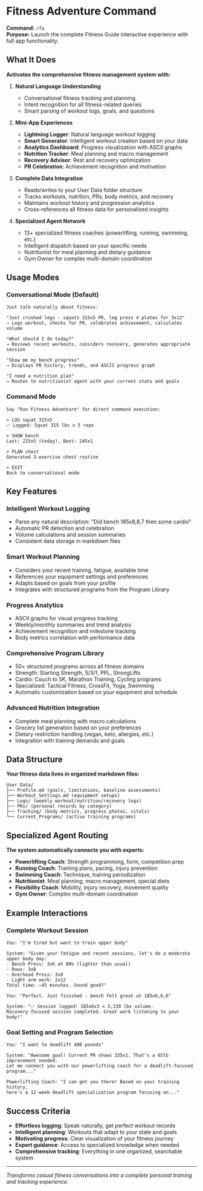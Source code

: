 # Fitness Adventure Command

**Command:** `/fa`  
**Purpose:** Launch the complete Fitness Guide interactive experience with full app functionality.

## What It Does

**Activates the comprehensive fitness management system with:**

1. **Natural Language Understanding**
   - Conversational fitness tracking and planning
   - Intent recognition for all fitness-related queries
   - Smart parsing of workout logs, goals, and questions

2. **Mini-App Experiences**
   - **Lightning Logger**: Natural language workout logging
   - **Smart Generator**: Intelligent workout creation based on your data
   - **Analytics Dashboard**: Progress visualization with ASCII graphs
   - **Nutrition Tracker**: Meal planning and macro management
   - **Recovery Advisor**: Rest and recovery optimization
   - **PR Celebration**: Achievement recognition and motivation

3. **Complete Data Integration**
   - Reads/writes to your User Data folder structure
   - Tracks workouts, nutrition, PRs, body metrics, and recovery
   - Maintains workout history and progression analytics
   - Cross-references all fitness data for personalized insights

4. **Specialized Agent Network**
   - 13+ specialized fitness coaches (powerlifting, running, swimming, etc.)
   - Intelligent dispatch based on your specific needs
   - Nutritionist for meal planning and dietary guidance
   - Gym Owner for complex multi-domain coordination

## Usage Modes

### Conversational Mode (Default)
```
Just talk naturally about fitness:

"Just crushed legs - squats 315x5 PR, leg press 4 plates for 3x12"
→ Logs workout, checks for PR, celebrates achievement, calculates volume

"What should I do today?"
→ Reviews recent workouts, considers recovery, generates appropriate session

"Show me my bench progress"
→ Displays PR history, trends, and ASCII progress graph

"I need a nutrition plan"
→ Routes to nutritionist agent with your current stats and goals
```

### Command Mode
```
Say "Run Fitness Adventure" for direct command execution:

> LOG squat 315x5
✅ Logged: Squat 315 lbs x 5 reps

> SHOW bench
Last: 225x5 (today), Best: 245x1

> PLAN chest
Generated 3-exercise chest routine

> EXIT
Back to conversational mode
```

## Key Features

### Intelligent Workout Logging
- Parse any natural description: "Did bench 185x8,8,7 then some cardio"
- Automatic PR detection and celebration
- Volume calculations and session summaries
- Consistent data storage in markdown files

### Smart Workout Planning
- Considers your recent training, fatigue, available time
- References your equipment settings and preferences
- Adapts based on goals from your profile
- Integrates with structured programs from the Program Library

### Progress Analytics
- ASCII graphs for visual progress tracking
- Weekly/monthly summaries and trend analysis
- Achievement recognition and milestone tracking
- Body metrics correlation with performance data

### Comprehensive Program Library
- 50+ structured programs across all fitness domains
- Strength: Starting Strength, 5/3/1, PPL, StrongLifts
- Cardio: Couch to 5K, Marathon Training, Cycling programs
- Specialized: Tactical Fitness, CrossFit, Yoga, Swimming
- Automatic customization based on your equipment and schedule

### Advanced Nutrition Integration
- Complete meal planning with macro calculations
- Grocery list generation based on your preferences
- Dietary restriction handling (vegan, keto, allergies, etc.)
- Integration with training demands and goals

## Data Structure

**Your fitness data lives in organized markdown files:**
```
User Data/
├── Profile.md (goals, limitations, baseline assessments)
├── Workout_Settings.md (equipment setups)
├── Logs/ (weekly workout/nutrition/recovery logs)
├── PRs/ (personal records by category)
├── Tracking/ (body metrics, progress photos, vitals)
└── Current_Programs/ (active training programs)
```

## Specialized Agent Routing

**The system automatically connects you with experts:**
- **Powerlifting Coach**: Strength programming, form, competition prep
- **Running Coach**: Training plans, pacing, injury prevention  
- **Swimming Coach**: Technique, training periodization
- **Nutritionist**: Meal planning, macro management, special diets
- **Flexibility Coach**: Mobility, injury recovery, movement quality
- **Gym Owner**: Complex multi-domain coordination

## Example Interactions

### Complete Workout Session
```
You: "I'm tired but want to train upper body"

System: "Given your fatigue and recent sessions, let's do a moderate upper body day:
- Bench Press: 3x6 at 80% (lighter than usual)
- Rows: 3x8 
- Overhead Press: 3x8
- Light arm work: 2x12
Total time: ~45 minutes. Sound good?"

You: "Perfect. Just finished - bench felt great at 185x6,6,6"

System: "✅ Session logged! 185x6x3 = 3,330 lbs volume. 
Recovery-focused session completed. Great work listening to your body!"
```

### Goal Setting and Program Selection
```
You: "I want to deadlift 400 pounds"

System: "Awesome goal! Current PR shows 335x1. That's a 65lb improvement needed.
Let me connect you with our powerlifting coach for a deadlift-focused program..."

Powerlifting Coach: "I can get you there! Based on your training history, 
here's a 12-week deadlift specialization program focusing on..."
```

## Success Criteria

- **Effortless logging**: Speak naturally, get perfect workout records
- **Intelligent planning**: Workouts that adapt to your state and goals  
- **Motivating progress**: Clear visualization of your fitness journey
- **Expert guidance**: Access to specialized knowledge when needed
- **Comprehensive tracking**: Everything in one organized, searchable system

---

*Transforms casual fitness conversations into a complete personal training and tracking experience.*